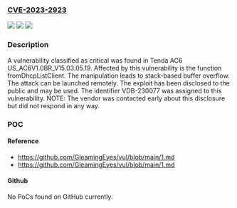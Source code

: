 ### [CVE-2023-2923](https://cve.mitre.org/cgi-bin/cvename.cgi?name=CVE-2023-2923)
![](https://img.shields.io/static/v1?label=Product&message=AC6&color=blue)
![](https://img.shields.io/static/v1?label=Version&message=%3D%20US_AC6V1.0BR_V15.03.05.19%20&color=brighgreen)
![](https://img.shields.io/static/v1?label=Vulnerability&message=CWE-121%20Stack-based%20Buffer%20Overflow&color=brighgreen)

### Description

A vulnerability classified as critical was found in Tenda AC6 US_AC6V1.0BR_V15.03.05.19. Affected by this vulnerability is the function fromDhcpListClient. The manipulation leads to stack-based buffer overflow. The attack can be launched remotely. The exploit has been disclosed to the public and may be used. The identifier VDB-230077 was assigned to this vulnerability. NOTE: The vendor was contacted early about this disclosure but did not respond in any way.

### POC

#### Reference
- https://github.com/GleamingEyes/vul/blob/main/1.md
- https://github.com/GleamingEyes/vul/blob/main/1.md

#### Github
No PoCs found on GitHub currently.


